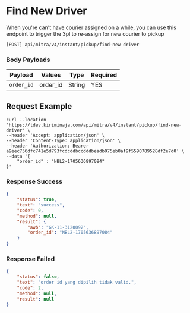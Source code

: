 # Find New Driver

When you're can't have courier assigned on a while, you can use this endpoint to trigger the 3pl to re-assign for new courier to pickup

```shell
[POST] api/mitra/v4/instant/pickup/find-new-driver
```

### Body Payloads
| Payload        | Values                                         | Type            | Required |
|----------------|------------------------------------------------|-----------------|----------|
| `order_id`      | order_id | String          | YES      |

## Request Example
```shell
curl --location 'https://tdev.kiriminaja.com/api/mitra/v4/instant/pickup/find-new-driver' \
--header 'Accept: application/json' \
--header 'Content-Type: application/json' \
--header 'Authorization: Bearer a9eec756dfc741e5d793fcdcddbccdddbeadb075eb0af9f5590789528df2e7d0' \
--data '{
    "order_id" : "NBL2-1705636897084"
}'
```

### Response Success
```json
{
    "status": true,
    "text": "success",
    "code": 0,
    "method": null,
    "result": {
        "awb": "GK-11-3120092",
        "order_id": "NBL2-1705636897084"
    }
}
```
### Response Failed
```json
{
    "status": false,
    "text": "order id yang dipilih tidak valid.",
    "code": 2,
    "method": null,
    "result": null
}
```
